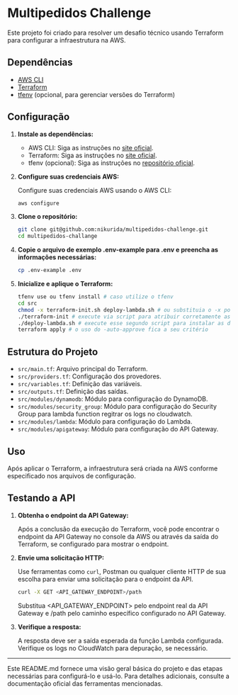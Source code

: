 # Multipedidos Challenge

Este projeto foi criado para resolver um desafio técnico usando Terraform para configurar a infraestrutura na AWS.

## Dependências

- [AWS CLI](https://aws.amazon.com/cli/)
- [Terraform](https://www.terraform.io/)
- [tfenv](https://github.com/tfutils/tfenv) (opcional, para gerenciar versões do Terraform)

## Configuração

1. **Instale as dependências:**

   - AWS CLI: Siga as instruções no [site oficial](https://docs.aws.amazon.com/cli/latest/userguide/getting-started-install.html).
   - Terraform: Siga as instruções no [site oficial](https://learn.hashicorp.com/tutorials/terraform/install-cli).
   - tfenv (opcional): Siga as instruções no [repositório oficial](https://github.com/tfutils/tfenv).

2. **Configure suas credenciais AWS:**

   Configure suas credenciais AWS usando o AWS CLI:

   ```sh
   aws configure

3. **Clone o repositório:**

   ```sh
   git clone git@github.com:nikurida/multipedidos-challenge.git
   cd multipedidos-challange

4. **Copie o arquivo de exemplo .env-example para .env e preencha as informações necessárias:**

   ```sh
   cp .env-example .env

5. **Inicialize e aplique o Terraform:**

   ```sh
   tfenv use ou tfenv install # caso utilize o tfenv
   cd src
   chmod -x terraform-init.sh deploy-lambda.sh # ou substituia o -x por 777 
   ./terraform-init # execute via script para atribuir corretamente as variaveis ambiente e criar o arquivo .tfvars.json para alocação automatica das variaveis
   ./deploy-lambda.sh # execute esse segundo script para instalar as dependencias para função lambda corretamente e criar o arquivo .zip para upload na aws
   terraform apply # o uso do -auto-approve fica a seu critério

## Estrutura do Projeto

- `src/main.tf`: Arquivo principal do Terraform.
- `src/providers.tf`: Configuração dos provedores.
- `src/variables.tf`: Definição das variáveis.
- `src/outputs.tf`: Definição das saídas.
- `src/modules/dynamodb`: Módulo para configuração do DynamoDB.
- `src/modules/security_group`: Módulo para configuração do Security Group para lambda function regitrar os logs no cloudwatch.
- `src/modules/lambda`: Módulo para configuração do Lambda.
- `src/modules/apigateway`: Módulo para configuração do API Gateway.

## Uso

Após aplicar o Terraform, a infraestrutura será criada na AWS conforme especificado nos arquivos de configuração.

## Testando a API

1. **Obtenha o endpoint da API Gateway:**

   Após a conclusão da execução do Terraform, você pode encontrar o endpoint da API Gateway no console da AWS ou através da saída do Terraform, se configurado para mostrar o endpoint.

2. **Envie uma solicitação HTTP:**

   Use ferramentas como `curl`, Postman ou qualquer cliente HTTP de sua escolha para enviar uma solicitação para o endpoint da API.

   ```sh
   curl -X GET <API_GATEWAY_ENDPOINT>/path
   ```

   Substitua <API_GATEWAY_ENDPOINT> pelo endpoint real da API Gateway e /path pelo caminho específico configurado no API Gateway.

3. **Verifique a resposta:**

   A resposta deve ser a saída esperada da função Lambda configurada. Verifique os logs no CloudWatch para depuração, se necessário.

---

Este README.md fornece uma visão geral básica do projeto e das etapas necessárias para configurá-lo e usá-lo. Para detalhes adicionais, consulte a documentação oficial das ferramentas mencionadas.
